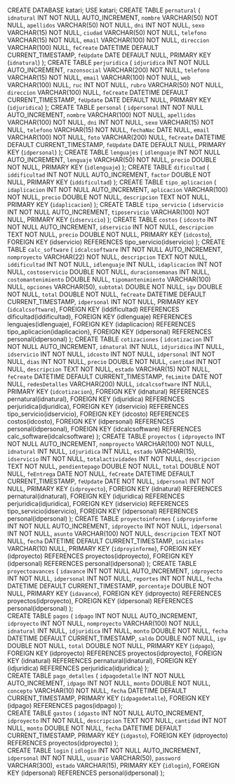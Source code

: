 CREATE DATABASE katari;
USE katari;
CREATE TABLE `pernatural` (
  `idnatural` INT NOT NULL AUTO_INCREMENT,
  `nombre` VARCHAR(50) NOT NULL,
  `apellidos` VARCHAR(50) NOT NULL,
  `dni` INT NOT NULL,
  `sexo` VARCHAR(15) NOT NULL,
  `ciudad` VARCHAR(50) NOT NULL,
  `telefono` VARCHAR(15) NOT NULL,
  `email` VARCHAR(100) NOT NULL,
  `direccion` VARCHAR(100) NULL,
  `feCreate` DATETIME DEFAULT CURRENT_TIMESTAMP,
  `feUpdate` DATE DEFAULT NULL,
  PRIMARY KEY (`idnatural`)
  );
CREATE TABLE `perjuridica` (
  `idjuridica` INT NOT NULL AUTO_INCREMENT,
  `razonsocial` VARCHAR(200) NOT NULL,
  `telefono` VARCHAR(15) NOT NULL,
  `email` VARCHAR(100) NOT NULL,
  `web` VARCHAR(100) NULL,
  `ruc` INT NOT NULL,
  `rubro` VARCHAR(50) NOT NULL,
  `direccion` VARCHAR(100) NULL,
  `feCreate` DATETIME DEFAULT CURRENT_TIMESTAMP,
  `feUpdate` DATE DEFAULT NULL,
  PRIMARY KEY (`idjuridica`)
  );
CREATE TABLE `personal` (
  `idpersonal` INT NOT NULL AUTO_INCREMENT,
  `nombre` VARCHAR(100) NOT NULL,
  `apellidos` VARCHAR(100) NOT NULL,
  `dni` INT NOT NULL,
  `sexo` VARCHAR(15) NOT NULL,
  `telefono` VARCHAR(15) NOT NULL,
  `fechaNac` DATE NULL,
  `email` VARCHAR(100) NOT NULL,
  `foto` VARCHAR(200) NULL,
  `feCreate` DATETIME DEFAULT CURRENT_TIMESTAMP,
  `feUpdate` DATE DEFAULT NULL,
  PRIMARY KEY (`idpersonal`)
  );
CREATE TABLE `lenguajes` (
  `idlenguaje` INT NOT NULL AUTO_INCREMENT,
  `lenguaje` VARCHAR(50) NOT NULL,
  `precio` DOUBLE NOT NULL,
  PRIMARY KEY (`idlenguaje`)
  );
CREATE TABLE `dificultad` (
  `iddificultad` INT NOT NULL AUTO_INCREMENT,
  `factor` DOUBLE NOT NULL,
  PRIMARY KEY (`iddificultad`)
  );
CREATE TABLE `tipo_aplicacion` (
  `idaplicacion` INT NOT NULL AUTO_INCREMENT,
  `aplicacion` VARCHAR(100) NOT NULL,
  `precio` DOUBLE NOT NULL,
  `descripcion` TEXT NOT NULL,
  PRIMARY KEY (`idaplicacion`)
  );
CREATE TABLE `tipo_servicio` (
  `idservicio` INT NOT NULL AUTO_INCREMENT,
  `tiposervicio` VARCHAR(100) NOT NULL,
  PRIMARY KEY (`idservicio`)
  );
CREATE TABLE `costos` (
  `idcosto` INT NOT NULL AUTO_INCREMENT,
  `idservicio` INT NOT NULL,
  `descripcion` TEXT NOT NULL,
  `precio` DOUBLE NOT NULL,
  PRIMARY KEY (`idcosto`),
  FOREIGN KEY (idservicio) REFERENCES tipo_servicio(idservicio)
  );
CREATE TABLE `calc_software` (
  `idcalcsoftware` INT NOT NULL AUTO_INCREMENT,
  `nomproyecto` VARCHAR(22) NOT NULL,
  `descripcion` TEXT NOT NULL,
  `iddificultad` INT NOT NULL,
  `idlenguaje` INT NULL,
  `idaplicacion` INT NOT NULL,
  `costoservicio` DOUBLE NOT NULL,
  `duracionsemanas` INT NULL,
  `costomantenimiento` DOUBLE NULL,
  `tipomantenimiento` VARCHAR(100) NULL,
  `opciones` VARCHAR(50),
  `subtotal` DOUBLE NOT NULL,
  `igv` DOUBLE NOT NULL,
  `total` DOUBLE NOT NULL,
  `feCreate` DATETIME DEFAULT CURRENT_TIMESTAMP,
  `idpersonal` INT NOT NULL,
  PRIMARY KEY (`idcalcsoftware`),
  FOREIGN KEY (iddificultad) REFERENCES dificultad(iddificultad),
  FOREIGN KEY (idlenguaje) REFERENCES lenguajes(idlenguaje),
  FOREIGN KEY (idaplicacion) REFERENCES tipo_aplicacion(idaplicacion),
  FOREIGN KEY (idpersonal) REFERENCES personal(idpersonal)
  );
CREATE TABLE `cotizaciones` (
  `idcotizacion` INT NOT NULL AUTO_INCREMENT,
  `idnatural` INT NULL,
  `idjuridica` INT NULL,
  `idservicio` INT NOT NULL,
  `idcosto` INT NOT NULL,
  `idpersonal` INT NOT NULL,
  `dias` INT NOT NULL,
  `precio` DOUBLE NOT NULL,
  `cantidad` INT NOT NULL,
  `descripcion` TEXT NOT NULL,
  `estado` VARCHAR(15) NOT NULL,
  `feCreate` DATETIME DEFAULT CURRENT_TIMESTAMP,
  `feLimite` DATE NOT NULL,
  `redesDetalles` VARCHAR(200) NULL,
  `idcalcsoftware` INT NULL,
  PRIMARY KEY (`idcotizacion`),
  FOREIGN KEY (idnatural) REFERENCES pernatural(idnatural),
  FOREIGN KEY (idjuridica) REFERENCES perjuridica(idjuridica),
  FOREIGN KEY (idservicio) REFERENCES tipo_servicio(idservicio),
  FOREIGN KEY (idcosto) REFERENCES costos(idcosto),
  FOREIGN KEY (idpersonal) REFERENCES personal(idpersonal),
  FOREIGN KEY (idcalcsoftware) REFERENCES calc_software(idcalcsoftware)
  );
CREATE TABLE `proyectos` (
  `idproyecto` INT NOT NULL AUTO_INCREMENT,
  `nomproyecto` VARCHAR(100) NOT NULL,
  `idnatural` INT NULL,
  `idjuridica` INT NULL,
  `estado` VARCHAR(15),
  `idservicio` INT NOT NULL,
  `totalactividades` INT NOT NULL,
  `descripcion` TEXT NOT NULL,
  `pendientepago` DOUBLE NOT NULL,
  `total` DOUBLE NOT NULL,
  `feEntrega` DATE NOT NULL,
  `feCreate` DATETIME DEFAULT CURRENT_TIMESTAMP,
  `feUpdate` DATE NOT NULL,
  `idpersonal` INT NOT NULL,
  PRIMARY KEY (`idproyecto`),
  FOREIGN KEY (idnatural) REFERENCES pernatural(idnatural),
  FOREIGN KEY (idjuridica) REFERENCES perjuridica(idjuridica),
  FOREIGN KEY (idservicio) REFERENCES tipo_servicio(idservicio),
  FOREIGN KEY (idpersonal) REFERENCES personal(idpersonal)
  );
CREATE TABLE `proyectoinformes` (
  `idproyinforme` INT NOT NULL AUTO_INCREMENT,
  `idproyecto` INT NOT NULL,
  `idpersonal` INT NOT NULL,
  `asunto` VARCHAR(100) NOT NULL,
  `descripcion` TEXT NOT NULL,
  `fecha` DATETIME DEFAULT CURRENT_TIMESTAMP,
  `iniciales` VARCHAR(10) NULL,
  PRIMARY KEY (`idproyinforme`),
  FOREIGN KEY (idproyecto) REFERENCES proyectos(idproyecto),
  FOREIGN KEY (idpersonal) REFERENCES personal(idpersonal)
  );
CREATE TABLE `proyectoavances` (
  `idavance` INT NOT NULL AUTO_INCREMENT,
  `idproyecto` INT NOT NULL,
  `idpersonal` INT NOT NULL,
  `reportes` INT NOT NULL,
  `fecha` DATETIME DEFAULT CURRENT_TIMESTAMP,
  `porcentaje` DOUBLE NOT NULL,
  PRIMARY KEY (`idavance`),
  FOREIGN KEY (idproyecto) REFERENCES proyectos(idproyecto),
  FOREIGN KEY (idpersonal) REFERENCES personal(idpersonal)
  );  
CREATE TABLE `pagos` (
  `idpago` INT NOT NULL AUTO_INCREMENT,
  `idproyecto` INT NOT NULL,
  `nomproyecto` VARCHAR(100) NOT NULL,
  `idnatural` INT NULL,
  `idjuridica` INT NULL,
  `monto` DOUBLE NOT NULL,
  `fecha` DATETIME DEFAULT CURRENT_TIMESTAMP,
  `saldo` DOUBLE NOT NULL,
  `igv` DOUBLE NOT NULL,
  `total` DOUBLE NOT NULL,
  PRIMARY KEY (`idpago`),
  FOREIGN KEY (idproyecto) REFERENCES proyectos(idproyecto),
  FOREIGN KEY (idnatural) REFERENCES pernatural(idnatural),
  FOREIGN KEY (idjuridica) REFERENCES perjuridica(idjuridica)
  );  
CREATE TABLE `pago_detalles` (
  `idpagodetalle` INT NOT NULL AUTO_INCREMENT,
  `idpago` INT NOT NULL,
  `monto` DOUBLE NOT NULL,
  `concepto` VARCHAR(10) NOT NULL,
  `fecha` DATETIME DEFAULT CURRENT_TIMESTAMP,
  PRIMARY KEY (`idpagodetalle`),
  FOREIGN KEY (idpago) REFERENCES pagos(idpago)
  );  
CREATE TABLE `gastos` (
  `idgasto` INT NOT NULL AUTO_INCREMENT,
  `idproyecto` INT NOT NULL,
  `descripcion` TEXT NOT NULL,
  `cantidad` INT NOT NULL,
  `monto` DOUBLE NOT NULL,
  `fecha` DATETIME DEFAULT CURRENT_TIMESTAMP,
  PRIMARY KEY (`idgasto`),
  FOREIGN KEY (idproyecto) REFERENCES proyectos(idproyecto)
  );  
CREATE TABLE `login` (
  `idlogin` INT NOT NULL AUTO_INCREMENT,
  `idpersonal` INT NOT NULL,
  `usuario` VARCHAR(50),
  `password` VARCHAR(300),
  `estado` VARCHAR(15),
  PRIMARY KEY (`idlogin`),
  FOREIGN KEY (idpersonal) REFERENCES personal(idpersonal)
  );